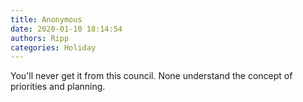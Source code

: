 ```yaml
---
title: Anonymous
date: 2020-01-10 18:14:54
authors: Ripp
categories: Holiday
---
```


 You'll never get it from this council. None understand the concept of priorities and planning.